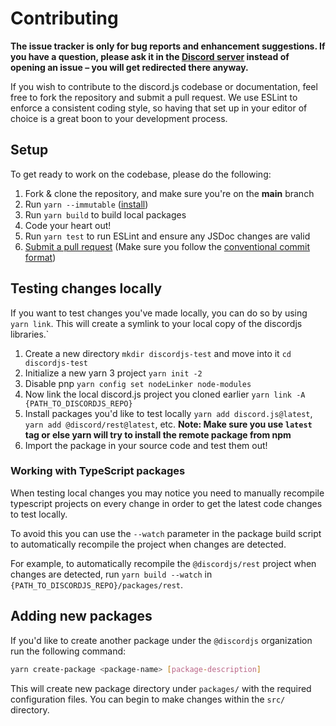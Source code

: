 # Contributing

**The issue tracker is only for bug reports and enhancement suggestions. If you have a question, please ask it in the [Discord server](https://discord.gg/djs) instead of opening an issue – you will get redirected there anyway.**

If you wish to contribute to the discord.js codebase or documentation, feel free to fork the repository and submit a
pull request. We use ESLint to enforce a consistent coding style, so having that set up in your editor of choice
is a great boon to your development process.

## Setup

To get ready to work on the codebase, please do the following:

1. Fork & clone the repository, and make sure you're on the **main** branch
2. Run `yarn --immutable` ([install](https://yarnpkg.com/getting-started/install))
3. Run `yarn build` to build local packages
4. Code your heart out!
5. Run `yarn test` to run ESLint and ensure any JSDoc changes are valid
6. [Submit a pull request](https://github.com/discordjs/discord.js/compare) (Make sure you follow the [conventional commit format](https://github.com/discordjs/discord.js/blob/main/.github/COMMIT_CONVENTION.md))

## Testing changes locally

If you want to test changes you've made locally, you can do so by using `yarn link`. This will create a symlink to your local copy of the discordjs libraries.`

1. Create a new directory `mkdir discordjs-test` and move into it `cd discordjs-test`
2. Initialize a new yarn 3 project `yarn init -2`
3. Disable pnp `yarn config set nodeLinker node-modules`
4. Now link the local discord.js project you cloned earlier `yarn link -A {PATH_TO_DISCORDJS_REPO}`
5. Install packages you'd like to test locally `yarn add discord.js@latest`, `yarn add @discord/rest@latest`, etc. **Note: Make sure you use `latest` tag or else yarn will try to install the remote package from npm**
6. Import the package in your source code and test them out!

### Working with TypeScript packages

When testing local changes you may notice you need to manually recompile typescript projects on every change in order to get the latest code changes to test locally.

To avoid this you can use the `--watch` parameter in the package build script to automatically recompile the project when changes are detected.

For example, to automatically recompile the `@discordjs/rest` project when changes are detected, run `yarn build --watch` in `{PATH_TO_DISCORDJS_REPO}/packages/rest`.

## Adding new packages

If you'd like to create another package under the `@discordjs` organization run the following command:

```bash
yarn create-package <package-name> [package-description]
```

This will create new package directory under `packages/` with the required configuration files. You can
begin to make changes within the `src/` directory.
